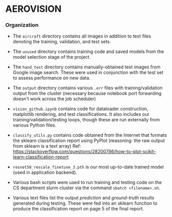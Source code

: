 # AEROVISION

### Organization
+ The `aircraft` directory contains all images in addition to text files denoting the training, validation, and test sets.

+ The `unused` directory contains training code and saved models from the model selection stage of the project.

+ The `hand_test` directory contains manually-obtained test images from Google image search.  These were used in conjunction with the test set to assess performance on new data.

+ The `output` directory contains various `.err` files with training/validation output from the cluster (necessary because notebook port forwarding doesn't work across the job scheduler)

+ `vision_github.ipynb` contains code for dataloader construction, matplotlib rendering, and test classifications.  It also includes our training/validation/testing loops, though these are run externally from various Python files.

+ `classify_utils.py` contains code obtained from the Internet that formats the sklearn classification report using PyPlot (reasoning: the raw output from sklearn is a text array) Ref:  https://stackoverflow.com/questions/28200786/how-to-plot-scikit-learn-classification-report

+ `resnet50_rescale_finetune_3.pth` is our most up-to-date trained model (used in application backend).

+ Various bash scripts were used to run training and testing code on the CS department slurm cluster via the command `sbatch <filename>.sh`.

+ Various text files list the output _prediction_ and _ground-truth_ results generated during testing.  These were fed into an sklearn function to produce the classification report on page 5 of the final report.
